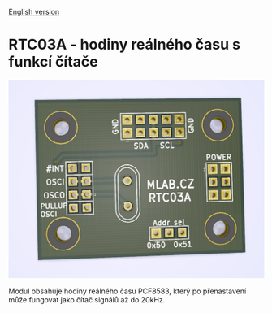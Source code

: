 
[English version](./README.md)
<!---module--->
# RTC03A - hodiny reálného času s funkcí čítače
<!---Emodule--->
![RTC03A](.//doc/img/pcb.png)

<!--- description --->Modul obsahuje hodiny reálného času PCF8583, který po přenastavení může fungovat jako čítač signálů až do 20kHz.<!--- Edescription --->